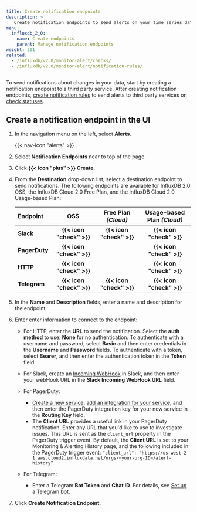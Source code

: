 ```yaml
---
title: Create notification endpoints
description: >
   Create notification endpoints to send alerts on your time series data.
menu:
  influxdb_2_0:
    name: Create endpoints
    parent: Manage notification endpoints
weight: 201
related:
  - /influxdb/v2.0/monitor-alert/checks/
  - /influxdb/v2.0/monitor-alert/notification-rules/
---
```


To send notifications about changes in your data, start by creating a notification endpoint to a third party service. After creating notification endpoints, [create notification rules](/influxdb/v2.0/monitor-alert/notification-rules/create) to send alerts to third party services on [check statuses](/influxdb/v2.0/monitor-alert/checks/create).

## Create a notification endpoint in the UI

1.  In the navigation menu on the left, select **Alerts**.

    {{< nav-icon "alerts" >}}

2.  Select **Notification Endpoints** near to top of the page.
3.  Click **{{< icon "plus" >}} Create**.
4.  From the **Destination** drop-down list, select a destination endpoint to send notifications.
    The following endpoints are available for InfluxDB 2.0 OSS, the InfluxDB Cloud 2.0 Free Plan,
    and the InfluxDB Cloud 2.0 Usage-based Plan:

    | Endpoint      | OSS                      | Free Plan _(Cloud)_      | Usage-based Plan _(Cloud)_   |
    |:--------      |:--------:                |:-------------------:     |:----------------------------:|
    | **Slack**     | **{{< icon "check" >}}** | **{{< icon "check" >}}** | **{{< icon "check" >}}**     |
    | **PagerDuty** | **{{< icon "check" >}}** |                          | **{{< icon "check" >}}**     |
    | **HTTP**      | **{{< icon "check" >}}** |                          | **{{< icon "check" >}}**     |
    | **Telegram**  | **{{< icon "check" >}}** | **{{< icon "check" >}}** | **{{< icon "check" >}}**     |

5.  In the **Name** and **Description** fields, enter a name and description for the endpoint.
6.  Enter enter information to connect to the endpoint:

    - For HTTP, enter the **URL** to send the notification. Select the **auth method** to use: **None** for no authentication. To authenticate with a username and password, select **Basic** and then enter credentials in the **Username** and **Password** fields. To authenticate with a token, select **Bearer**, and then enter the authentication token in the **Token** field.

    - For Slack, create an [Incoming WebHook](https://api.slack.com/incoming-webhooks#posting_with_webhooks) in Slack, and then enter your webHook URL in the **Slack Incoming WebHook URL** field.

    - For PagerDuty:
      - [Create a new service](https://support.pagerduty.com/docs/services-and-integrations#section-create-a-new-service), [add an integration for your service](https://support.pagerduty.com/docs/services-and-integrations#section-add-integrations-to-an-existing-service), and then enter the PagerDuty integration key for your new service in the **Routing Key** field.
      - The **Client URL** provides a useful link in your PagerDuty notification. Enter any URL that you'd like to use to investigate issues. This URL is sent as the `client_url` property in the PagerDuty trigger event. By default, the **Client URL** is set to your Monitoring & Alerting History page, and the following included in the PagerDuty trigger event: `"client_url": "https://us-west-2-1.aws.cloud2.influxdata.net/orgs/<your-org-ID>/alert-history”`

    - For Telegram:
      - Enter a Telegram **Bot Token** and **Chat ID**. For details, see [Set up a Telegram bot](/influxdb/v2.0/reference/flux/stdlib/contrib/telegram/#set-up-a-telegram-bot).

6. Click **Create Notification Endpoint**.
